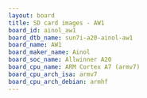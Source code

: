 ```yaml
---
layout: board
title: SD card images - AW1
board_id: ainol_aw1
board_dtb_name: sun7i-a20-ainol-aw1
board_name: AW1
board_maker_name: Ainol
board_soc_name: Allwinner A20
board_cpu_name: ARM Cortex A7 (armv7)
board_cpu_arch_isa: armv7
board_cpu_arch_debian: armhf
---
```

